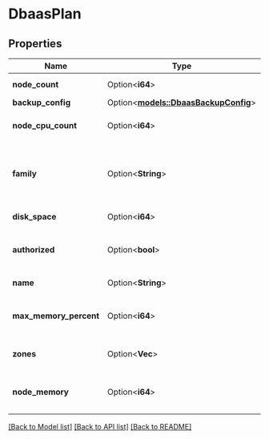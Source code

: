 # DbaasPlan

## Properties

Name | Type | Description | Notes
------------ | ------------- | ------------- | -------------
**node_count** | Option<**i64**> | DBaaS plan node count | [optional][readonly]
**backup_config** | Option<[**models::DbaasBackupConfig**](dbaas-backup-config.md)> |  | [optional]
**node_cpu_count** | Option<**i64**> | DBaaS plan CPU count per node | [optional][readonly]
**family** | Option<**String**> | Instance family subset which the service can use | [optional]
**disk_space** | Option<**i64**> | DBaaS plan disk space | [optional][readonly]
**authorized** | Option<**bool**> | Requires authorization or publicly available | [optional][readonly]
**name** | Option<**String**> | DBaaS plan name | [optional][readonly]
**max_memory_percent** | Option<**i64**> | DBaaS plan max memory allocated percentage | [optional][readonly]
**zones** | Option<**Vec<String>**> | Zones where the plan is available | [optional]
**node_memory** | Option<**i64**> | DBaaS plan memory count per node | [optional][readonly]

[[Back to Model list]](../README.md#documentation-for-models) [[Back to API list]](../README.md#documentation-for-api-endpoints) [[Back to README]](../README.md)


